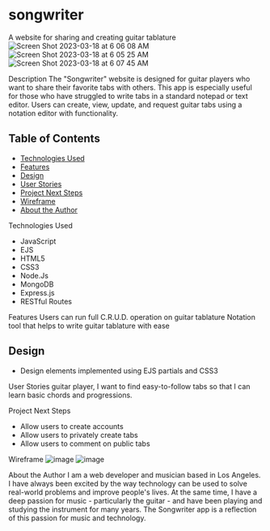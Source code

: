 # songwriter
A website for sharing and creating guitar tablature
![Screen Shot 2023-03-18 at 6 06 08 AM](https://user-images.githubusercontent.com/128225761/226108455-8cb0493b-f410-4c88-a226-19dd33bc04ef.png)
![Screen Shot 2023-03-18 at 6 05 25 AM](https://user-images.githubusercontent.com/128225761/226108462-611d70fa-1e51-4245-a5c5-1d8b1dae0ece.png)
![Screen Shot 2023-03-18 at 6 07 45 AM](https://user-images.githubusercontent.com/128225761/226108470-3e1dd3f8-22d2-4bd8-9c91-b78eb90df1a3.png)

Description
The "Songwriter" website is designed for guitar players who want to share their favorite tabs with others. This app is especially useful for those who have struggled to write tabs in a standard notepad or text editor. Users can create, view, update, and request guitar tabs using a notation editor with functionality.

## Table of Contents
* [Technologies Used](#technologiesused)
* [Features](#features)
* [Design](#design)
* [User Stories](#userstories)
* [Project Next Steps](#nextsteps)
* [Wireframe](#wireframe)
* [About the Author](#author)

<a name="technologiesused"></a>Technologies Used
* JavaScript
* EJS
* HTML5
* CSS3
* Node.Js
* MongoDB
* Express.js
* RESTful Routes

<a name="features"></a>Features
Users can run full C.R.U.D. operation on guitar tablature
Notation tool that helps to write guitar tablature with ease

## <a name="design"></a>Design
* Design elements implemented using EJS partials and CSS3

<a name="userstories"></a>User Stories
guitar player, I want to find easy-to-follow tabs so that I can learn basic chords and progressions.

<a name="nextsteps"></a>Project Next Steps
* Allow users to create accounts
* Allow users to privately create tabs
* Allow users to comment on public tabs

<a name="wireframe"></a>Wireframe
![image](https://user-images.githubusercontent.com/128225761/226109694-c0b87aef-8745-4ce6-8e44-a2905aaf0ddd.png)
![image](https://user-images.githubusercontent.com/128225761/226109697-bc42ff03-4592-42d1-9c39-c25cc04b013c.png)


<a name="Author"></a>About the Author
I am a web developer and musician based in Los Angeles. I have always been excited by the way technology can be used to solve real-world problems and improve people's lives. At the same time, I have a deep passion for music - particularly the guitar - and have been playing and studying the instrument for many years. The Songwriter app is a reflection of this passion for music and technology.
